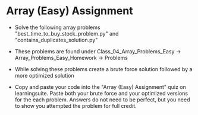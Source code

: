 # Array (Easy) Assignment

- Solve the following array problems "best_time_to_buy_stock_problem.py" and "contains_duplicates_solution.py"

- These problems are found under Class_04_Array_Problems_Easy -> Array_Problems_Easy_Homework -> Problems

- While solving these problems create a brute force solution followed by a more optimized solution

- Copy and paste your code into the "Array (Easy) Assignment" quiz on learningsuite. Paste both your brute force and your optimized versions for the each problem. Answers do not need to be perfect, but you need to show you attempted the problem for full credit.